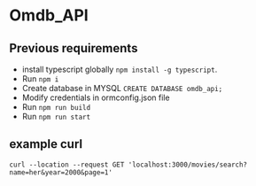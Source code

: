 
# Omdb_API

## Previous requirements

- install typescript globally `npm install -g typescript`.
- Run `npm i`
- Create database in MYSQL `CREATE DATABASE omdb_api;`
- Modify credentials in ormconfig.json file
- Run `npm run build`
- Run `npm run start`


## example curl

`curl --location --request GET 'localhost:3000/movies/search?name=her&year=2000&page=1'`
